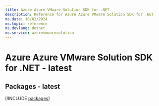 ```yaml
---
title: Azure Azure VMware Solution SDK for .NET
description: Reference for Azure Azure VMware Solution SDK for .NET
ms.date: 10/02/2024
ms.topic: reference
ms.devlang: dotnet
ms.service: azurevmwaresolution
---
```

# Azure Azure VMware Solution SDK for .NET - latest
## Packages - latest
[!INCLUDE [packages](azure-vmware-solution-index.md)]
